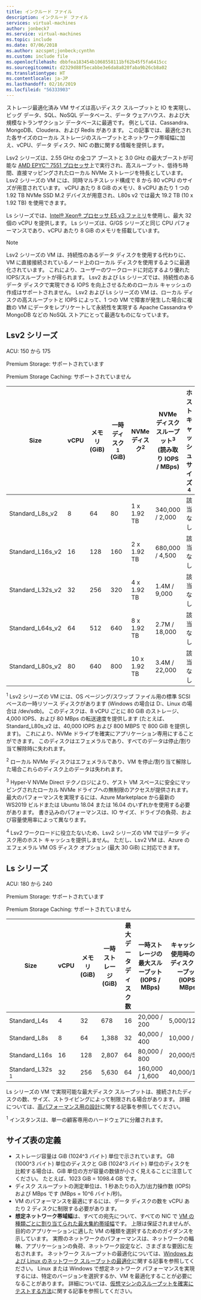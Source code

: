 ```yaml
---
title: インクルード ファイル
description: インクルード ファイル
services: virtual-machines
author: jonbeck7
ms.service: virtual-machines
ms.topic: include
ms.date: 07/06/2018
ms.author: azcspmt;jonbeck;cynthn
ms.custom: include file
ms.openlocfilehash: dbbfea183454b1068558111bf62b45f5fa6415cc
ms.sourcegitcommit: d2329d88f5ecabbe3e6da8a820faba9b26cb8a02
ms.translationtype: HT
ms.contentlocale: ja-JP
ms.lasthandoff: 02/16/2019
ms.locfileid: "56333903"
---
```

ストレージ最適化済み VM サイズは高いディスク スループットと IO を実現し、ビッグ データ、SQL、NoSQL データベース、データ ウェアハウス、および大規模なトランザクション データベースに最適です。  例としては、Cassandra、MongoDB、Cloudera、および Redis があります。 この記事では、最適化された各サイズのローカル ストレージのスループットとネットワーク帯域幅に加え、vCPU、データ ディスク、NIC の数に関する情報を提供します。

Lsv2 シリーズは、2.55 GHz の全コア ブーストと 3.0 GHz の最大ブーストが可能な [AMD EPYC&trade; 7551 プロセッサ](https://www.amd.com/en/products/epyc-7000-series)上で実行され、高スループット、低待ち時間、直接マッピングされたローカル NVMe ストレージを特長としています。 Lsv2 シリーズの VM には、同時マルチスレッド構成で 8 から 80 vCPU のサイズが用意されています。  vCPU あたり 8 GiB のメモリ、8 vCPU あたり 1 つの 1.92 TB NVMe SSD M.2 デバイスが用意され、L80s v2 では最大 19.2 TB (10 x 1.92 TB) を使用できます。

Ls シリーズでは、[Intel® Xeon® プロセッサ E5 v3 ファミリ](http://www.intel.com/content/www/us/en/processors/xeon/xeon-e5-solutions.html)を使用し、最大 32 個の vCPU を提供します。 Ls シリーズは、G/GS シリーズと同じ CPU パフォーマンスであり、vCPU あたり 8 GiB のメモリを搭載しています。

> [!NOTE]
> Lsv2 シリーズの VM は、持続性のあるデータ ディスクを使用する代わりに、VM に直接接続されているノード上のローカル ディスクを使用するように最適化されています。  これにより、ユーザーのワークロードに対応するより優れた IOPS/スループットが得られます。  Lsv2 および Ls シリーズでは、持続性のあるデータ ディスクで実現できる IOPS を向上させるためのローカル キャッシュの作成はサポートされません。 Lsv2 および Ls シリーズの VM は、ローカル ディスクの高スループットと IOPS によって、1 つの VM で障害が発生した場合に複数の VM にデータをレプリケートして永続性を実現する Apache Cassandra や MongoDB などの NoSQL ストアにとって最適なものになっています。 

## <a name="lsv2-series"></a>Lsv2 シリーズ
ACU: 150 から 175

Premium Storage: サポートされています

Premium Storage Caching: サポートされていません

| Size          | vCPU | メモリ (GiB) | 一時ディスク<sup>1</sup> (GiB) | NVMe ディスク<sup>2</sup> | NVMe ディスク スループット<sup>3</sup> (読み取り IOPS / MBps) | ホスト キャッシュ サイズ<sup>4</sup> | 最大データ ディスク数 | 最大 NIC 数/想定ネットワーク帯域幅 (Mbps) | 
|---------------|-----------|-------------|--------------------------|----------------|---------------------------------------------------|-------------------------------------------|------------------------------|------------------------------| 
| Standard_L8s_v2   |  8 |  64 |  80 |  1 x 1.92 TB  | 340,000 / 2,000 | 該当なし | 16 | 2 / 3,200  | 
| Standard_L16s_v2  | 16 | 128 | 160 |  2 x 1.92 TB  | 680,000 / 4,500 | 該当なし | 32 | 4 / 6,400  | 
| Standard_L32s_v2  | 32 | 256 | 320 |  4 x 1.92 TB  | 1.4M / 9,000    | 該当なし | 32 | 8 / 12,800 | 
| Standard_L64s_v2  | 64 | 512 | 640 |  8 x 1.92 TB  | 2.7M / 18,000   | 該当なし | 32 | 8 / 25,600 |
| Standard_L80s_v2  | 80 | 640 | 800 | 10 x 1.92 TB   | 3.4M / 22,000   | 該当なし | 32 | 8 / 32,000 |
 
<sup>1</sup> Lsv2 シリーズの VM には、OS ページング/スワップ ファイル用の標準 SCSI ベースの一時リソース ディスクがあります (Windows の場合は D:、Linux の場合は /dev/sdb)。 このディスクは、8 vCPU ごとに 80 GiB のストレージ、4,000 IOPS、および 80 MBps の転送速度を提供します (たとえば、Standard_L80s_v2 は、40,000 IOPS および 800 MBPS で 800 GiB を提供します)。 これにより、NVMe ドライブを確実にアプリケーション専用にすることができます。 このディスクはエフェメラルであり、すべてのデータは停止/割り当て解除時に失われます。

<sup>2</sup> ローカル NVMe ディスクはエフェメラルであり、VM を停止/割り当て解除した場合これらのディスク上のデータは失われます。

<sup>3</sup> Hyper-V NVMe Direct テクノロジにより、ゲスト VM スペースに安全にマッピングされたローカル NVMe ドライブへの無制限のアクセスが提供されます。  最大のパフォーマンスを実現するには、Azure Marketplace から最新の WS2019 ビルドまたは Ubuntu 18.04 または 16.04 のいずれかを使用する必要があります。  書き込みのパフォーマンスは、IO サイズ、ドライブの負荷、および容量使用率によって異なります。

<sup>4</sup> Lsv2 ワークロードに役立たないため、Lsv2 シリーズの VM ではデータ ディスク用のホスト キャッシュを提供しません。  ただし、Lsv2 VM は、Azure のエフェメラル VM OS ディスク オプション (最大 30 GiB) に対応できます。 



## <a name="ls-series"></a>Ls シリーズ
ACU: 180 から 240

Premium Storage: サポートされています

Premium Storage Caching: サポートされていません
 
| Size          | vCPU | メモリ (GiB) | 一時ストレージ (GiB) | 最大データ ディスク数 | 一時ストレージの最大スループット (IOPS / MBps) | キャッシュ不使用時の最大ディスク スループット (IOPS / MBps) | 最大 NIC 数/想定ネットワーク帯域幅 (Mbps) | 
|----------------|-----------|-------------|--------------------------|----------------|-------------------------------------------------------------|-------------------------------------------|------------------------------| 
| Standard_L4s   | 4  | 32  | 678   | 16 | 20,000 / 200 | 5,000/125  | 2 / 4,000  | 
| Standard_L8s   | 8  | 64  | 1,388 | 32 | 40,000 / 400 | 10,000 / 250 | 4 / 8,000  | 
| Standard_L16s  | 16 | 128 | 2,807 | 64 | 80,000 / 800 | 20,000/500 | 8 / 16,000 | 
| Standard_L32s <sup>1</sup> | 32   | 256  | 5,630 | 64   | 160,000 / 1,600   | 40,000/1,000     | 8 / 20,000 | 
 

Ls シリーズの VM で実現可能な最大ディスク スループットは、接続されたディスクの数、サイズ、ストライピングによって制限される場合があります。 詳細については、[高パフォーマンス用の設計](../articles/virtual-machines/windows/premium-storage-performance.md)に関する記事を参照してください。

<sup>1</sup> インスタンスは、単一の顧客専用のハードウェアに分離されます。

## <a name="size-table-definitions"></a>サイズ表の定義

- ストレージ容量は GiB (1024^3 バイト) 単位で示されています。 GB (1000^3 バイト) 単位のディスクと GiB (1024^3 バイト) 単位のディスクを比較する場合は、GiB 単位の方が容量の数値が小さく見えることに注意してください。 たとえば、1023 GiB = 1098.4 GB です。
- ディスク スループットの測定単位は、1 秒あたりの入力/出力操作数 (IOPS) および MBps です (MBps = 10^6 バイト/秒)。
- VM のパフォーマンスを最適にするには、データ ディスクの数を vCPU あたり 2 ディスクに制限する必要があります。
- **想定ネットワーク帯域幅**は、すべての宛先について、すべての NIC で [VM の種類ごとに割り当てられた最大集約帯域幅](../articles/virtual-network/virtual-machine-network-throughput.md)です。 上限は保証されませんが、目的のアプリケーションに適した VM の種類を選択するためのガイダンスを示しています。 実際のネットワークのパフォーマンスは、ネットワークの輻輳、アプリケーションの負荷、ネットワーク設定など、さまざまな要因に左右されます。 ネットワーク スループットの最適化については、[Windows および Linux のネットワーク スループットの最適化](../articles/virtual-network/virtual-network-optimize-network-bandwidth.md)に関する記事を参照してください。 Linux または Windows で想定ネットワーク パフォーマンスを実現するには、特定のバージョンを選択するか、VM を最適化することが必要になることがあります。 詳細については、[仮想マシンのスループットを確実にテストする方法](../articles/virtual-network/virtual-network-bandwidth-testing.md)に関する記事を参照してください。
